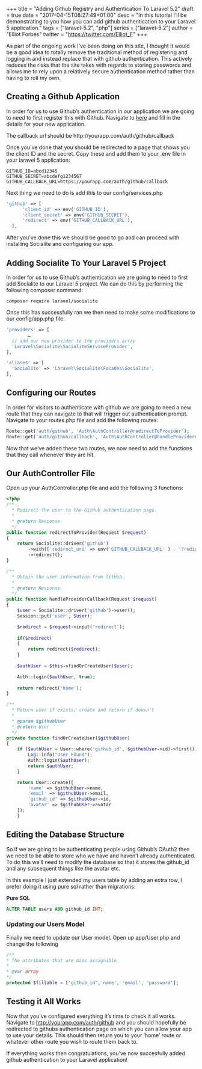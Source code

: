 +++
title = "Adding Github Registry and Authentication To Laravel 5.2"
draft = true
date = "2017-04-15T08:27:49+01:00"
desc = "In this tutorial I'll be demonstrating to you how you can add github authentication to your Laravel 5 application."
tags = ["laravel-5.2", "php"]
series = ["laravel-5.2"]
author = "Elliot Forbes"
twitter = "https://twitter.com/Elliot_F"
+++

<p>As part of the ongoing work I’ve been doing on this site, I thought it would be a good idea to totally remove the traditional method of registering and logging in and instead replace that with github authentication. This actively reduces the risks that the site takes with regards to storing passwords and allows me to rely upon a relatively secure authentication method rather than having to roll my own.</p>

<h2>Creating a Github Application</h2>

<p>In order for us to use Github’s authentication in our application we are going to need to first register this with Github. Navigate to <a href=”https://github.com/settings/applications/new”>here</a> and fill in the details for your new application. </p>

<p>The callback url should be http://yourapp.com/auth/github/callback </p>

<p>Once you’ve done that you should be redirected to a page that shows you the client ID and the secret. Copy these and add them to your .env file in your laravel 5 application: </p>

~~~
GITHUB_ID=abcd12345
GITHUB_SECRET=abcdefg1234567
GITHUB_CALLBACK_URL=https://yourapp.com/auth/github/callback
~~~

<p>Next thing we need to do is add this to our config/services.php</p>

~~~php
'github' => [
      'client_id' => env('GITHUB_ID'),
      'client_secret' => env('GITHUB_SECRET'),
      'redirect' => env('GITHUB_CALLBACK_URL'),  
  ],
~~~

<p>After you’ve done this we should be good to go and can proceed with installing Socialite and configuring our app.</p>

<h2>Adding Socialite To Your Laravel 5 Project</h2>

<p>In order for us to use Github’s authentication we are going to need to first add Socialite to our Laravel 5 project. We can do this by performing the following composer command:</p>

~~~
composer require laravel/socialite
~~~

Once this has successfully ran we then need to make some modifications to our config/app.php file. 

~~~php
'providers' => [
		…
  // add our new provider to the providers array 
  'Laravel\Socialite\SocialiteServiceProvider',
],
~~~

~~~php
'aliases' => [
  'Socialite' => 'Laravel\Socialite\Facades\Socialite',
],
~~~

<h2>Configuring our Routes</h2>

<p>In order for visitors to authenticate with github we are going to need a new route that they can navigate to that will trigger out authentication prompt. Navigate to your routes.php file and add the following routes: </p>

~~~php
Route::get('auth/github', 'Auth\AuthController@redirectToProvider');
Route::get('auth/github/callback', 'Auth\AuthController@handleProviderCallback');
~~~

<p>Now that we’ve added these two routes, we now need to add the functions that they call whenever they are hit.</p>

<h2>Our AuthController File</h2>

<p>Open up your AuthController.php file and add the following 3 functions: </p>

~~~php
<?php    
/**
  * Redirect the user to the GitHub authentication page.
  *
  * @return Response
  */
public function redirectToProvider(Request $request)
{
    return Socialite::driver('github')
        ->with(['redirect_uri' => env('GITHUB_CALLBACK_URL' ) . '?redirect=' . $request->input('redirect')])
        ->redirect();
}

/**
  * Obtain the user information from GitHub.
  *
  * @return Response
  */
public function handleProviderCallback(Request $request)
{
    $user = Socialite::driver('github')->user();
    Session::put('user', $user);

    $redirect = $request->input('redirect');
    
    if($redirect)
    {
        return redirect($redirect);
    }
    
    $authUser = $this->findOrCreateUser($user);

    Auth::login($authUser, true);
            
    return redirect('home');
}

/**
  * Return user if exists; create and return if doesn't
  *
  * @param $githubUser
  * @return User
  */
private function findOrCreateUser($githubUser)
{
    if ($authUser = User::where('github_id', $githubUser->id)->first()) {
        Log::info("User Found");
        Auth::login($authUser);
        return $authUser;
    }

    return User::create([
        'name' => $githubUser->name,
        'email' => $githubUser->email,
        'github_id' => $githubUser->id,
        'avatar' => $githubUser->avatar
    ]);
    }
~~~

<h2>Editing the Database Structure</h2>

<p>So if we are going to be authenticating people using Github’s OAuth2 then we need to be able to store who we have and haven’t already authenticated. To do this we’ll need to modify the database so that it stores the github_id and any subsequent things like the avatar etc. </p>

<p>In this example I just extended my users table by adding an extra row, I prefer doing it using pure sql rather than migrations:</p>

<b>Pure SQL</b>

~~~sql
ALTER TABLE users ADD github_id INT;
~~~

<h3>Updating our Users Model</h2>

<p>Finally we need to update our User model. Open up app/User.php and change the following</p>

~~~php
/**
* The attributes that are mass assignable.
*
* @var array
*/
protected $fillable = ['github_id','name', 'email', 'password'];
~~~

## Testing it All Works

Now that you’ve configured everything it’s time to check it all works. Navigate to http://yourapp.com/auth/github and you should hopefully be redirected to githubs authentication page on which you can allow your app to use your details. This should then return you to your ‘home’ route or whatever other route you wish to route them back to.

If everything works then congratulations, you’ve now succesfully added github authentication to your Laravel application! 
